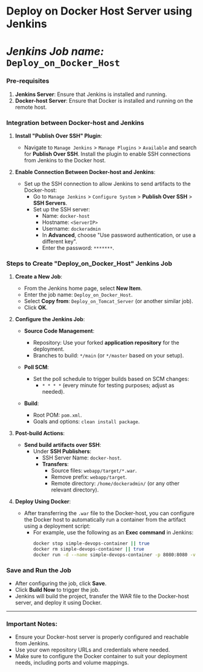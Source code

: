 # Deploy on Docker Host Server using Jenkins
# *Jenkins Job name:* `Deploy_on_Docker_Host`

### Pre-requisites

1. **Jenkins Server**: Ensure that Jenkins is installed and running.
2. **Docker-host Server**: Ensure that Docker is installed and running on the remote host.

### Integration between Docker-host and Jenkins

1. **Install "Publish Over SSH" Plugin**:
   - Navigate to `Manage Jenkins` > `Manage Plugins` > `Available` and search for **Publish Over SSH**. Install the plugin to enable SSH connections from Jenkins to the Docker host.

2. **Enable Connection Between Docker-host and Jenkins**:
   - Set up the SSH connection to allow Jenkins to send artifacts to the Docker-host:
     - Go to `Manage Jenkins` > `Configure System` > **Publish Over SSH** > **SSH Servers**.
     - Set up the SSH server:
       - Name: `docker-host`
       - Hostname: `<ServerIP>`
       - Username: `dockeradmin`
       - In **Advanced**, choose "Use password authentication, or use a different key".
       - Enter the password: `*******`.

### Steps to Create "Deploy_on_Docker_Host" Jenkins Job

1. **Create a New Job**:
   - From the Jenkins home page, select **New Item**.
   - Enter the job name: `Deploy_on_Docker_Host`.
   - Select **Copy from**: `Deploy_on_Tomcat_Server` (or another similar job).
   - Click **OK**.

2. **Configure the Jenkins Job**:
   - **Source Code Management**:
     - Repository: Use your forked **application repository** for the deployment.
     - Branches to build: `*/main` (or `*/master` based on your setup).

   - **Poll SCM**:
     - Set the poll schedule to trigger builds based on SCM changes:  
       - `* * * *` (every minute for testing purposes; adjust as needed).

   - **Build**:
     - Root POM: `pom.xml`.
     - Goals and options: `clean install package`.

3. **Post-build Actions**:
   - **Send build artifacts over SSH**:
     - Under **SSH Publishers**:
       - SSH Server Name: `docker-host`.
       - **Transfers**:
         - Source files: `webapp/target/*.war`.
         - Remove prefix: `webapp/target`.
         - Remote directory: `/home/dockeradmin/` (or any other relevant directory).

4. **Deploy Using Docker**:
   - After transferring the `.war` file to the Docker-host, you can configure the Docker host to automatically run a container from the artifact using a deployment script:
     - For example, use the following as an **Exec command** in Jenkins:
       ```sh
       docker stop simple-devops-container || true
       docker rm simple-devops-container || true
       docker run -d --name simple-devops-container -p 8080:8080 -v /home/dockeradmin/*.war:/usr/local/tomcat/webapps/ROOT.war tomcat:10.1.30
       ```

### Save and Run the Job

- After configuring the job, click **Save**.
- Click **Build Now** to trigger the job.
- Jenkins will build the project, transfer the WAR file to the Docker-host server, and deploy it using Docker.

---

### Important Notes:

- Ensure your Docker-host server is properly configured and reachable from Jenkins.
- Use your own repository URLs and credentials where needed.
- Make sure to configure the Docker container to suit your deployment needs, including ports and volume mappings.

